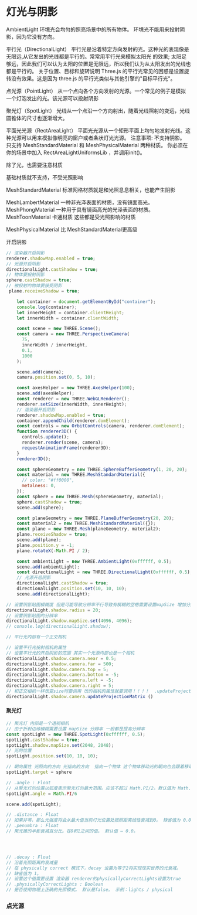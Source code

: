 # 灯光与阴影

AmbientLight
环境光会均匀的照亮场景中的所有物体。
环境光不能用来投射阴影，因为它没有方向。

平行光（DirectionalLight）
平行光是沿着特定方向发射的光。这种光的表现像是无限远,从它发出的光线都是平行的。常常用平行光来模拟太阳光 的效果; 太阳足够远，因此我们可以认为太阳的位置是无限远，所以我们认为从太阳发出的光线也都是平行的。
关于位置、目标和旋转说明
Three.js 的平行光常见的困惑是设置旋转没有效果。这是因为 three.js 的平行光类似与其他引擎的"目标平行光"。

点光源（PointLight）
从一个点向各个方向发射的光源。一个常见的例子是模拟一个灯泡发出的光。该光源可以投射阴影

聚光灯（SpotLight）
光线从一个点沿一个方向射出，随着光线照射的变远，光线圆锥体的尺寸也逐渐增大。


平面光光源（RectAreaLight）
平面光光源从一个矩形平面上均匀地发射光线。这种光源可以用来模拟像明亮的窗户或者条状灯光光源。
注意事项:
不支持阴影。
只支持 MeshStandardMaterial 和 MeshPhysicalMaterial 两种材质。
你必须在你的场景中加入 RectAreaLightUniformsLib ，并调用init()。

除了光，也需要注意材质

基础材质就不支持，不受光照影响

MeshStandardMaterial 标准网格材质就是和光照息息相关，也能产生阴影

MeshLambertMaterial  一种非光泽表面的材质，没有镜面高光。
MeshPhongMaterial 一种用于具有镜面高光的光泽表面的材质。
MeshToonMaterial 卡通材质
这些都是受光照影响的材质

MeshPhysicalMaterial 比 MeshStandardMaterial更高级

开启阴影

```js
// 渲染器开启阴影
renderer.shadowMap.enabled = true;
// 光源开启阴影
directionalLight.castShadow = true;
// 物体要投射阴影
sphere.castShadow = true;
// 被投射的物体要接受阴影
 plane.receiveShadow = true;
```

```js
    let container = document.getElementById("container");
    console.log(container);
    let innerHeight = container.clientHeight;
    let innerWidth = container.clientWidth;

    const scene = new THREE.Scene();
    const camera = new THREE.PerspectiveCamera(
      75,
      innerWidth / innerHeight,
      0.1,
      1000
    );

    scene.add(camera);
    camera.position.set(0, 5, 10);

    const axesHelper = new THREE.AxesHelper(100);
    scene.add(axesHelper);
    const renderer = new THREE.WebGLRenderer();
    renderer.setSize(innerWidth, innerHeight);
    // 渲染器开启阴影
    renderer.shadowMap.enabled = true;
    container.appendChild(renderer.domElement);
    const controls = new OrbitControls(camera, renderer.domElement);
    function renderer3D() {
      controls.update();
      renderer.render(scene, camera);
      requestAnimationFrame(renderer3D);
    }
    renderer3D();

    const sphereGeometry = new THREE.SphereBufferGeometry(1, 20, 20);
    const material = new THREE.MeshStandardMaterial({
      // color: "#ff0000",
      metalness: 0,
    });
    const sphere = new THREE.Mesh(sphereGeometry, material);
    sphere.castShadow = true;
    scene.add(sphere);

    const planeGeometry = new THREE.PlaneBufferGeometry(20, 20);
    const material2 = new THREE.MeshStandardMaterial({});
    const plane = new THREE.Mesh(planeGeometry, material2);
    plane.receiveShadow = true;
    scene.add(plane);
    plane.position.y = -1;
    plane.rotateX(-Math.PI / 2);

    const ambientLight = new THREE.AmbientLight(0xffffff, 0.5);
    scene.add(ambientLight);
    const directionalLight = new THREE.DirectionalLight(0xffffff, 0.5);
    // 光源开启阴影
    directionalLight.castShadow = true;
    directionalLight.position.set(10, 10, 10);
    scene.add(directionalLight);
```

```js
// 设置阴影贴图模糊度 但是可能导致分辨率不行导致有模糊的空格需要设置mapSize 增加分辨率
directionalLight.shadow.radius = 20;
// 设置阴影贴图的分辨率
directionalLight.shadow.mapSize.set(4096, 4096);
// console.log(directionalLight.shadow);

// 平行光内部有一个正交相机

// 设置平行光投射相机的属性
// 设置平行光的开启阴影的范围 其实一个光源内部也是一个相机
directionalLight.shadow.camera.near = 0.5;
directionalLight.shadow.camera.far = 500;
directionalLight.shadow.camera.top = 5;
directionalLight.shadow.camera.bottom = -5;
directionalLight.shadow.camera.left = -5;
directionalLight.shadow.camera.right = 5;
// 和正交相机一样改变size时要调用 改的相机的属性就要调用！！！！  .updateProjectionMatrix ()  更新摄像机投影矩阵。
directionalLight.shadow.camera.updateProjectionMatrix ()
```
#### 聚光灯
```js
// 聚光灯 内部是一个透视相机
// 由于折射边缘模糊需要设置 mapSize 分辨率 一般都是提高分辨率
const spotLight = new THREE.SpotLight(0xffffff, 0.5);
spotLight.castShadow = true;
spotLight.shadow.mapSize.set(2048, 2048);
// 光的位置
spotLight.position.set(10, 10, 10);

// 朝向属性 光照向的方向 光指向的方向  指向一个物体 这个物体移动光的朝向也会跟着移动
spotLight.target = sphere 

// .angle : Float
// 从聚光灯的位置以弧度表示聚光灯的最大范围。应该不超过 Math.PI/2。默认值为 Math.PI/3。
spotLight.angle = Math.PI/6

scene.add(spotLight);

// .distance : Float
// 如果非零，那么光强度将会从最大值当前灯光位置处按照距离线性衰减到0。 缺省值为 0.0。
// .penumbra : Float
// 聚光锥的半影衰减百分比。在0和1之间的值。 默认值 — 0.0。




// .decay : Float
// 沿着光照距离的衰减量
// 在 physically correct 模式下，decay 设置为等于2将实现现实世界的光衰减。
// 缺省值为 1。
// 设置这个值需要设置 渲染器 renderer的physicallyCorrectLights设置为true
// .physicallyCorrectLights : Boolean
// 是否使用物理上正确的光照模式。 默认是false。 示例：lights / physical
```
### 点光源
```js

```